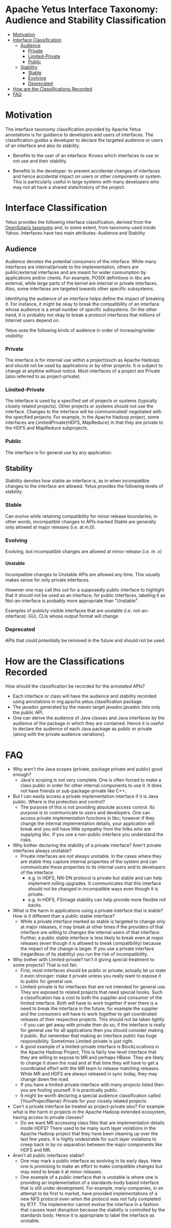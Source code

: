 <!---
  Licensed under the Apache License, Version 2.0 (the "License");
  you may not use this file except in compliance with the License.
  You may obtain a copy of the License at

   http://www.apache.org/licenses/LICENSE-2.0

  Unless required by applicable law or agreed to in writing, software
  distributed under the License is distributed on an "AS IS" BASIS,
  WITHOUT WARRANTIES OR CONDITIONS OF ANY KIND, either express or implied.
  See the License for the specific language governing permissions and
  limitations under the License. See accompanying LICENSE file.
-->

# Apache Yetus Interface Taxonomy: Audience and Stability Classification

<!-- MarkdownTOC levels="1,2,3" autolink="true" -->

* [Motivation](#motivation)
* [Interface Classification](#interface-classification)
  * [Audience](#audience)
    * [Private](#private)
    * [Limited-Private](#limited-private)
    * [Public](#public)
  * [Stability](#stability)
    * [Stable](#stable)
    * [Evolving](#evolving)
    * [Deprecated](#deprecated)
* [How are the Classifications Recorded](#how-are-the-classifications-recorded)
* [FAQ](#faq)

<!-- /MarkdownTOC -->

# Motivation

The interface taxonomy classification provided by Apache Yetus annotations is for guidance to developers and users of interfaces. The classification guides a developer to declare the targeted audience or users of an interface and also its stability.

* Benefits to the user of an interface: Knows which interfaces to use or not use and their stability.

* Benefits to the developer: to prevent accidental changes of interfaces and
  hence accidental impact on users or other components or system. This is
  particularly useful in large systems with many developers who may not all have a shared state/history of the project.

# Interface Classification

Yetus provides the following interface classification, derived from the
[OpenSolaris taxonomy](http://web.archive.org/web/20061013114610/http://opensolaris.org/os/community/arc/policies/interface-taxonomy/)
and, to some extent, from taxonomy used inside Yahoo.
Interfaces have two main attributes: Audience and Stability

## Audience

Audience denotes the potential consumers of the interface. While many interfaces are internal/private to the implementation, others are public/external interfaces and are meant for wider consumption by applications and/or clients. For example, POSIX definitions in libc are external, while large parts of the kernel are internal or private interfaces. Also, some interfaces are targeted towards other specific subsystems.

Identifying the audience of an interface helps define the impact of breaking
it. For instance, it might be okay to break the compatibility of an interface
whose audience is a small number of specific subsystems. On the other hand, it
is probably not okay to break a protocol interfaces that millions of Internet
users depend on.

Yetus uses the following kinds of audience in order of increasing/wider visibility:

### Private

The interface is for internal use within a project(such as Apache Hadoop)
and should not be used by applications or by other projects. It is subject to
change at anytime without notice. Most interfaces of a project are Private (also referred to as project-private).

### Limited-Private

The interface is used by a specified set of projects or systems (typically
closely related projects). Other projects or systems should not use the
interface. Changes to the interface will be communicated/ negotiated with the
specified projects. For example, in the Apache Hadoop project, some interfaces are LimitedPrivate{HDFS, MapReduce} in that they are private to the HDFS and
MapReduce subprojects.

### Public

The interface is for general use by any application.

## Stability

Stability denotes how stable an interface is, as in when incompatible changes to
the interface are allowed. Yetus provides the following levels of stability.

### Stable

Can evolve while retaining compatibility for minor release boundaries; in other
words, incompatible changes to APIs marked Stable are generally  only allowed
at major releases (i.e. at m.0).

### Evolving

Evolving, but incompatible changes are allowed at minor release (i.e. m .x)

#### Unstable

Incompatible changes to Unstable APIs are allowed any time. This usually makes
sense for only private interfaces.

However one may call this out for a supposedly public interface to highlight
that it should not be used as an interface; for public interfaces, labeling it
as Not-an-interface is probably more appropriate than "Unstable".

Examples of publicly visible interfaces that are unstable
(i.e. not-an-interface): GUI, CLIs whose output format will change

### Deprecated

APIs that could potentially be removed in the future and should not be used.

# How are the Classifications Recorded

[//]: # (This section needs improvement. Refer YETUS-458)

How should the classification be recorded for the annotated APIs?

* Each interface or class will have the audience and stability recorded using
  annotations in org.apache.yetus.classification package.
* The javadoc generated by the maven target javadoc:javadoc lists only the public API.
* One can derive the audience of Java classes and Java interfaces by the
  audience of the package in which they are contained. Hence it is useful to
  declare the audience of each Java package as public or private (along with the private audience variations).

# FAQ

* Why aren't the Java scopes (private, package private and public) good enough?
  * Java's scoping is not very complete. One is often forced to make a class public in order for other internal components to use it. It does not have friends or sub-package-private like C++.
* But I can easily access a private implementation interface if it is Java public. Where is the protection and control?
  * The purpose of this is not providing absolute access control. Its purpose
    is to communicate to users and developers. One can access private
    implementation functions in libc; however if they change the internal
    implementation details, your application will break and you will have
    little sympathy from the folks who are supplying libc. If you use a
    non-public interface you understand the risks.
* Why bother declaring the stability of a private interface?
  Aren't private interfaces always unstable?
  * Private interfaces are not always unstable. In the cases where they are
    stable they capture internal properties of the system and can communicate
    these properties to its internal users and to developers of the interface.
    * e.g. In HDFS, NN-DN protocol is private but stable and can help
      implement rolling upgrades. It communicates that this interface should
      not be changed in incompatible ways even though it is private.
    * e.g. In HDFS, FSImage stability can help provide more flexible roll backs.
* What is the harm in applications using a private interface that is stable? How is it different than a public stable interface?
  * While a private interface marked as stable is targeted to change only at
    major releases, it may break at other times if the providers of that
    interface are willing to changes the internal users of that
    interface. Further, a public stable interface is less likely to break even
    at major releases (even though it is allowed to break compatibility)
    because the impact of the change is larger. If you use a private interface
    (regardless of its stability) you run the risk of incompatibility.
* Why bother with Limited-private? Isn't it giving special treatment to some projects? That is not fair.
  * First, most interfaces should be public or private; actually let us state
    it even stronger: make it private unless you really want to expose it to
    public for general use.
  * Limited-private is for interfaces that are not intended for general
    use. They are exposed to related projects that need special hooks. Such a
    classification has a cost to both the supplier and consumer of the limited
    interface. Both will have to work together if ever there is a need to
    break the interface in the future; for example the supplier and the
    consumers will have to work together to get coordinated releases of their
    respective projects. This should not be taken lightly - if you can get
    away with private then do so; if the interface is really for general use
    for all applications then you should consider making it public. But remember
    that making an interface public has huge responsibility. Sometimes
    Limited-private is just right.
  * A good example of a limited-private interface is BlockLocations in the Apache
    Hadoop Project, This is fairly low-level interface that they are willing to
    expose to MR and perhaps HBase. They are likely to change it down the road
    and at that time they will have to get a coordinated effort with the MR
    team to release matching releases. While MR and HDFS are always released
    in sync today, they may change down the road.
  * If you have a limited-private interface with many projects listed then you are fooling yourself. It is practically public.
  * It might be worth declaring a special audience classification called
    {YourProjectName}-Private for your closely related projects.
* Can't a private interface be treated as project-private also? For example what is the harm in projects in the Apache Hadoop extended ecosystem, having access to private classes?
  * Do we want MR accessing class files that are implementation details inside
    HDFS? There used to be many such layer violations in the Apache Hadoop
    project that they have been cleaning up over the last few years. It is highly
    undesirable for such layer violations to creep back in by no separation
    between the major components like HDFS and MR.
* Aren't all public interfaces stable?
  * One may mark a public interface as evolving in its early days. Here one is
    promising to make an effort to make compatible changes but may need to
    break it at minor releases.
  * One example of a public interface that is unstable is where one is
    providing an implementation of a standards-body based interface that is
    still under development. For example, many companies, in an attempt to be
    first to market, have provided implementations of a new NFS protocol even
    when the protocol was not fully completed by IETF. The implementor cannot
    evolve the interface in a fashion that causes least disruption because
    the stability is controlled by the standards body. Hence it is appropriate
    to label the interface as unstable.

